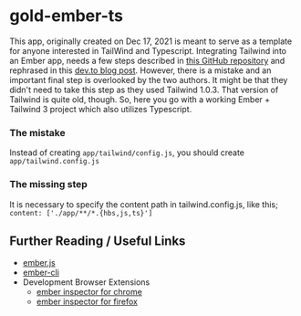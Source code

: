 # gold-ember-ts

This app, originally created on Dec 17, 2021 is meant to serve as a template for anyone interested in TailWind and Typescript. Integrating Tailwind into an Ember app, needs a few steps described in [this GitHub repository](https://github.com/chrism/emberjs-tailwind-purgecss) and rephrased in this [dev.to blog post](https://dev.to/jamesbyrne/using-tailwindcss-with-ember-41el). However, there is a mistake and an important final step is overlooked by the two authors. It might be that they didn't need to take this step as they used Tailwind 1.0.3. That version of Tailwind is quite old, though. So, here you go with a working Ember + Tailwind 3 project which also utilizes Typescript.

### The mistake
Instead of creating `app/tailwind/config.js`, you should create `app/tailwind.config.js`

### The missing step
It is necessary to specify the content path in tailwind.config.js, like this;
`content: ['./app/**/*.{hbs,js,ts}']`




## Further Reading / Useful Links

* [ember.js](https://emberjs.com/)
* [ember-cli](https://ember-cli.com/)
* Development Browser Extensions
  * [ember inspector for chrome](https://chrome.google.com/webstore/detail/ember-inspector/bmdblncegkenkacieihfhpjfppoconhi)
  * [ember inspector for firefox](https://addons.mozilla.org/en-US/firefox/addon/ember-inspector/)
